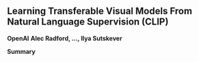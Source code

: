 ## Learning Transferable Visual Models From Natural Language Supervision (CLIP)
**OpenAI**
**Alec Radford, ..., Ilya Sutskever**

**Summary**
